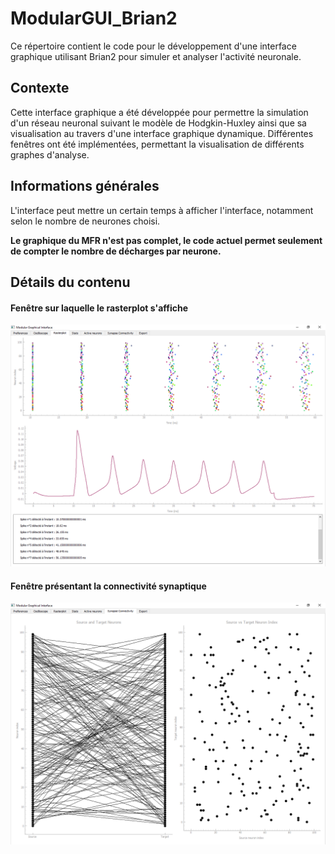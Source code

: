 # ModularGUI_Brian2

Ce répertoire contient le code pour le développement d'une interface graphique utilisant Brian2 pour simuler et analyser l'activité neuronale.

## Contexte

Cette interface graphique a été développée pour permettre la simulation d'un réseau neuronal suivant le modèle de Hodgkin-Huxley ainsi que sa visualisation au travers d'une interface graphique dynamique. Différentes fenêtres ont été implémentées, permettant la visualisation de différents graphes d'analyse. 

## Informations générales

L'interface peut mettre un certain temps à afficher l'interface, notamment selon le nombre de neurones choisi.

**Le graphique du MFR n'est pas complet, le code actuel permet seulement de compter le nombre de décharges par neurone.**

## Détails du contenu

#### Fenêtre sur laquelle le rasterplot s'affiche
![Fenêtre sur laquelle le rasterplot s'affiche](./img/rasterplot.png)

#### Fenêtre présentant la connectivité synaptique
![Fenêtre présentant la connectivité synaptique](./img/synapse_connectivity.png)
